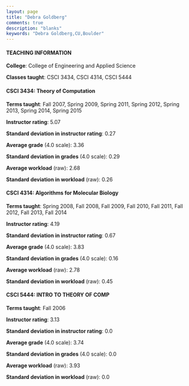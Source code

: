 ```yaml
---
layout: page
title: "Debra Goldberg" 
comments: true
description: "blanks"
keywords: "Debra Goldberg,CU,Boulder"
---
```

<head>
<script src="https://ajax.googleapis.com/ajax/libs/jquery/2.1.3/jquery.min.js"></script>
<script src="https://dl.dropboxusercontent.com/s/pc42nxpaw1ea4o9/highcharts.js?dl=0"></script>
<!-- <script src="../assets/js/highcharts.js"></script> -->
<style type="text/css">@font-face {
	font-family: "Bebas Neue";
	src: url(https://www.filehosting.org/file/details/544349/BebasNeue Regular.otf) format("opentype");
	}
	h1.Bebas { 
		font-family: "Bebas Neue", Verdana, Tahoma;
	}
</style>
</head>
	   
#### TEACHING INFORMATION

**College**: College of Engineering and Applied Science

**Classes taught**: CSCI 3434, CSCI 4314, CSCI 5444

#### CSCI 3434: Theory of Computation

**Terms taught**: Fall 2007, Spring 2009, Spring 2011, Spring 2012, Spring 2013, Spring 2014, Spring 2015

**Instructor rating**: 5.07

**Standard deviation in instructor rating**: 0.27

**Average grade** (4.0 scale): 3.36

**Standard deviation in grades** (4.0 scale): 0.29

**Average workload** (raw): 2.68

**Standard deviation in workload** (raw): 0.26

#### CSCI 4314: Algorithms for Molecular Biology

**Terms taught**: Spring 2008, Fall 2008, Fall 2009, Fall 2010, Fall 2011, Fall 2012, Fall 2013, Fall 2014

**Instructor rating**: 4.19

**Standard deviation in instructor rating**: 0.67

**Average grade** (4.0 scale): 3.83

**Standard deviation in grades** (4.0 scale): 0.16

**Average workload** (raw): 2.78

**Standard deviation in workload** (raw): 0.45

#### CSCI 5444: INTRO TO THEORY OF COMP

**Terms taught**: Fall 2006

**Instructor rating**: 3.13

**Standard deviation in instructor rating**: 0.0

**Average grade** (4.0 scale): 3.74

**Standard deviation in grades** (4.0 scale): 0.0

**Average workload** (raw): 3.93

**Standard deviation in workload** (raw): 0.0

